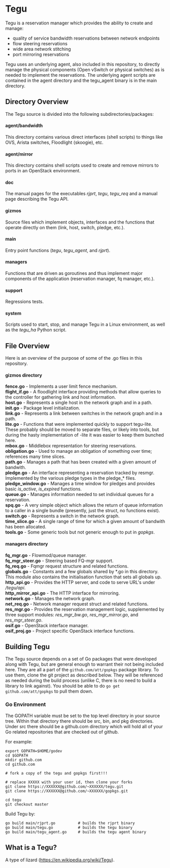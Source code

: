 
Tegu
====

Tegu is a reservation manager which provides the ability to create and manage:
 * quality of service bandwidth reservations between network endpoints
 * flow steering reservations
 * wide area network stitching
 * port mirroring reservations

Tegu uses an underlying agent, also included in this repository, to directly manage the 
physical components (Open vSwitch or physical switches) as is needed to implement the
reservations.
The underlying agent scripts are contained in the agent directory and the tegu_agent
binary is in the main directory. 

Directory Overview
------------------

The Tegu source is divided into the following subdirectories/packages:  

#### agent/bandwidth  
This directory contains various direct interfaces (shell scripts) to things like OVS,
Arista switches, Floodlight (skoogie), etc.

#### agent/mirror  
This directory contains shell scripts used to create and remove mirrors to ports in an
OpenStack environment.

#### doc  
The manual pages for the executables *rjprt*, *tegu*, *tegu_req* and a manual page
describing the Tegu API.

#### gizmos  
Source files which implement objects, interfaces and the functions that operate directly
on them (link, host, switch, pledge, etc.).

#### main  
Entry point functions (*tegu*, *tegu_agent*, and *rjprt*).
	
#### managers  
Functions that are driven as goroutines and thus implement major components of the
application (reservation manager, fq manager, etc.).

#### support  
Regressions tests.

#### system  
Scripts used to start, stop, and manage Tegu in a Linux environment, as well as the
*tegu_ha* Python script.

File Overview
-------------

Here is an overview of the purpose of some of the .go files in this repository.

#### gizmos directory  

__fence.go__ - Implements a user limit fence mechanism.  
__flight_if.go__ - A floodlight interface providing methods that allow queries to
the controller for gathering link and host information.  
__host.go__ - Represents a single host in the network graph and in a path.  
__init.go__ - Package level initialization.  
__link.go__ - Represents a link between switches in the network graph and in a path.  
__lite.go__ - Functions that were implemented quickly to support tegu-lite.
These probably should be moved to separate files, or likely into tools, but during the
hasty implementation of -lite it was easier to keep them bunched here.  
__mbox.go__ - Middlebox representation for steering reservations.  
__obligation.go__ - Used to manage an obligation of something over time;
references many time slices.  
__path.go__ - Manages a path that has been created with a given amount of bandwith.  
__pledge.go__ - An interface representing a reservation tracked by resmgr.
Implemented by the various pledge types in the pledge_* files.  
__pledge_window.go__ - Manages a time window for pledges and provides basic
*is_active*, *is_expired* functions.  
__queue.go__ - Manages information needed to set individual queues for a reservation.  
__spq.go__ - A very simple object which allows the return of queue information to
a caller in a single bundle (presently, just the struct, no functions exist).  
__switch.go__ - Represents a switch in the network graph.  
__time_slice.go__ - A single range of time for which a given amount of bandwith
has been allocated.  
__tools.go__ - Some generic tools but not generic enough to put in *gopkgs*.

#### managers directory  

__fq_mgr.go__ - Flowmod/queue manager.  
__fq_mgr_steer.go__ - Steering based FQ-mgr support.  
__fq_req.go__ - Fqmgr request structure and related functions.  
__globals.go__ - Constants and a few globals shared by \*.go in this directory.  
This module also contains the initialisation function that sets all globals up.  
__http_api.go__ - Provides the HTTP server, and code to serve URL's under */tegu/api*.  
__http_mirror_api.go__ -  The HTTP interface for mirroring.  
__network.go__ - Manages the network graph.  
__net_req.go__ - Network manager request struct and related functions.  
__res_mgr.go__ - Provides the reservation management logic, supplemented by	three support modules:
*res_mgr_bw.go*, *res_mgr_mirror.go*, and *res_mgr_steer.go*.  
__osif.go__ - OpenStack interface manager.  
__osif_proj.go__ - Project specific OpenStack interface functions.  


Building Tegu
-------------

The Tegu source depends on a set of Go packages that were developed along with Tegu, 
but are general enough to warrant their not being included here.
They are all a part of the `github.com/att/gopkgs` package library.
To use them, clone the git project as described below. 
They will be referenced as needed during the build process (unlike C, there is no need
to build a library to link against).
You should be able to do `go get github.com/att/gopkgs` to pull them down.

### Go Environment  
The GOPATH variable must be set to the top level directory in your source tree.
Within that directory there should be src, bin, and pkg directories. 
Under src there should be a github.com directory which will hold all of your
Go related repositories that are checked out of github.

For example:  

	export GOPATH=$HOME/godev
	cd $GOPATH
	mkdir github.com
	cd github.com

	# fork a copy of the tegu and gopkgs first!!!

	# replace XXXXX with your user id, then clone your forks 
	git clone https://XXXXXX@github.com/~XXXXXX/tegu.git
	git clone https://XXXXXX@github.com/~XXXXXX/gopkgs.git

	cd tegu
	git checkout master

Build Tegu by:

	go build main/rjprt.go   		# builds the rjprt binary
	go build main/tegu.go   		# builds the tegu binary
	go build main/tegu_agent.go		# builds the tegu agent binary

What is a Tegu?
---------------

A type of lizard (https://en.wikipedia.org/wiki/Tegu).
